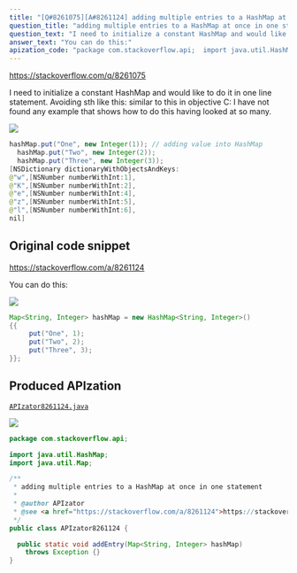 ```yaml
---
title: "[Q#8261075][A#8261124] adding multiple entries to a HashMap at once in one statement"
question_title: "adding multiple entries to a HashMap at once in one statement"
question_text: "I need to initialize a constant HashMap and would like to do it in one line statement. Avoiding sth like this: similar to this in objective C: I have not found any example that shows how to do this having looked at so many."
answer_text: "You can do this:"
apization_code: "package com.stackoverflow.api;  import java.util.HashMap; import java.util.Map;  /**  * adding multiple entries to a HashMap at once in one statement  *  * @author APIzator  * @see <a href=\"https://stackoverflow.com/a/8261124\">https://stackoverflow.com/a/8261124</a>  */ public class APIzator8261124 {    public static void addEntry(Map<String, Integer> hashMap)     throws Exception {} }"
---
```


https://stackoverflow.com/q/8261075

I need to initialize a constant HashMap and would like to do it in one line statement. Avoiding sth like this:
similar to this in objective C:
I have not found any example that shows how to do this having looked at so many.


<div class="code-logo"><img src="/stackoverflow.png" /></div>

```java
hashMap.put("One", new Integer(1)); // adding value into HashMap
  hashMap.put("Two", new Integer(2));      
  hashMap.put("Three", new Integer(3));
[NSDictionary dictionaryWithObjectsAndKeys:
@"w",[NSNumber numberWithInt:1],
@"K",[NSNumber numberWithInt:2],
@"e",[NSNumber numberWithInt:4],
@"z",[NSNumber numberWithInt:5],
@"l",[NSNumber numberWithInt:6],
nil]
```


## Original code snippet

https://stackoverflow.com/a/8261124

You can do this:

<div class="code-logo"><img src="/stackoverflow.png" /></div>

```java
Map<String, Integer> hashMap = new HashMap<String, Integer>()
{{
     put("One", 1);
     put("Two", 2);
     put("Three", 3);
}};
```

## Produced APIzation

[`APIzator8261124.java`](https://github.com/blind-papers/apization-temp-data/raw/main/search/APIzator8261124.java)

<div class="code-logo"><img src="/apizator.png" /></div>

```java
package com.stackoverflow.api;

import java.util.HashMap;
import java.util.Map;

/**
 * adding multiple entries to a HashMap at once in one statement
 *
 * @author APIzator
 * @see <a href="https://stackoverflow.com/a/8261124">https://stackoverflow.com/a/8261124</a>
 */
public class APIzator8261124 {

  public static void addEntry(Map<String, Integer> hashMap)
    throws Exception {}
}

```